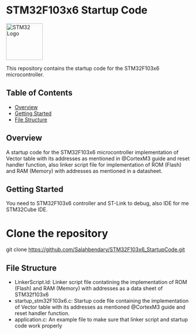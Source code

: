 # STM32F103x6 Startup Code

<img src="https://www.disk91.com/wp-content/uploads/2018/09/12180191.png" alt="STM32 Logo" width="100" height="100">

This repository contains the startup code for the STM32F103x6 microcontroller.

## Table of Contents

- [Overview](#overview)
- [Getting Started](#getting-started)
- [File Structure](#file-structure)


## Overview
A startup code for the STM32F103x6 microcontroller implementation of Vector table with its addresses as mentioned in @CortexM3 guide and reset handler function, also linker script file for implementation of ROM (Flash) and RAM (Memory) with addresses as mentioned in a datasheet.

## Getting Started

You need to STM32F103x6 controller and ST-Link to debug, also IDE for me STM32Cube IDE. 

# Clone the repository
git clone https://github.com/Salahbendary/STM32F103x6_StartupCode.git

## File Structure

- LinkerScript.ld: Linker script file contatining the implementation of ROM (Flash) and RAM (Memory) with addresses as a data sheet of STM32f103x6
- startup_stm32F103x6.c: Startup code file containing the implementation of Vector table with its addresses as mentioned @CortexM3 guide and reset handler function.
- application.c: An example file to make sure that linker script and startup code work properly

